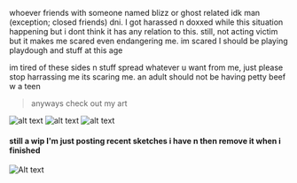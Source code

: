 whoever friends with someone named blizz or ghost related idk man (exception; closed friends) dni. I got harassed n doxxed while this situation happening but i dont think it has any relation to this. still, not acting victim but it makes me scared
even endangering me. im scared I should be playing playdough and stuff at this age

im tired of these sides n stuff spread whatever u want from me, just please stop harrassing me its scaring me. an adult should not be having petty beef w a teen

> anyways check out my art

![alt text](https://files.catbox.moe/p3im38.png)
![alt text](https://files.catbox.moe/d80ahu.jpg)
![alt text](https://files.catbox.moe/n75jco.png)
#### still a wip I'm just posting recent sketches i have n then remove it when i finished
![Alt text](https://files.catbox.moe/ztam00.jpg)
